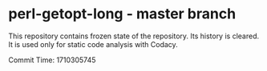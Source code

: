 # perl-getopt-long - master branch

This repository contains frozen state of the repository.
Its history is cleared. It is used only for static code
analysis with Codacy.

Commit Time: 1710305745